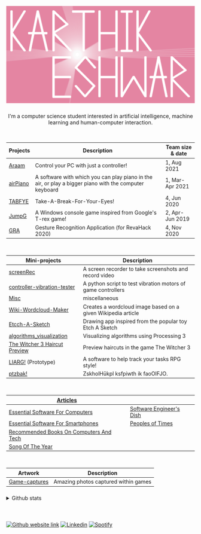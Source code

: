 [![](images/banner_3.png)](https://karthikeshwar1.github.io/)

<!-- <body style="background-color:white;"> -->
<h3 align="center">
<!-- <img src="https://readme-typing-svg.herokuapp.com?font=Caveat&color=808080&size=29&center=true&width=500&height=100&lines=Namask%C4%81ra%E1%B8%A5;Hello;Va%E1%B9%87akkam;Namaste;Kon'nichiwa;Hola" alt="greeting in different languages"> -->
  
<!-- <img src="https://readme-typing-svg.herokuapp.com?font=Caveat&color=CF0000&size=29&center=true&width=500&height=100&lines=Namask%C4%81ra%E1%B8%A5;Hello;Va%E1%B9%87akkam;Namaste;Kon'nichiwa;Hola" alt="greeting in different languages">
 -->
<!-- [![Typing SVG](https://readme-typing-svg.herokuapp.com?font=Playfair+Display&color=FFFFFF&size=29&center=true&width=500&height=100&lines=Namask%C4%81ra%E1%B8%A5;Hello;Va%E1%B9%87akkam;Namaste;Kon'nichiwa;Hola)](https://git.io/typing-svg) -->

</h3>

<p align="center">I'm a computer science student interested in artificial intelligence, machine learning and human-computer interaction.
<br>

</p>

<br>

| Projects                                               | Description                                                                                            | Team size & date |
| ------------------------------------------------------ | ------------------------------------------------------------------------------------------------------ | ---------------- |
| [Araam](https://github.com/Karthikeshwar1/Araam)       | Control your PC with just a controller!                                                                | 1, Aug 2021      |
| [airPiano](https://github.com/Karthikeshwar1/airPiano) | A software with which you can play piano in the air, or play a bigger piano with the computer keyboard | 1, Mar-Apr 2021  |
| [TABFYE](https://github.com/Karthikeshwar1/TABFYE)     | Take-A-Break-For-Your-Eyes!                                                                            | 4, Jun 2020      |
| [JumpG](https://github.com/Karthikeshwar1/JumpG)       | A Windows console game inspired from Google's T-rex game!                                              | 2, Apr-Jun 2019  |
| [GRA](https://github.com/Karthikeshwar1/GRA)           | Gesture Recognition Application (for RevaHack 2020)                                                    | 4, Nov 2020      |

<br>

| Mini-projects                                                                                | Description                                                  |
| -------------------------------------------------------------------------------------------- | ------------------------------------------------------------ |
| [screenRec](https://github.com/Karthikeshwar1/screenRec)                                     | A screen recorder to take screenshots and record video       |
| [controller-vibration-tester](https://github.com/Karthikeshwar1/controller-vibration-tester) | A python script to test vibration motors of game controllers |
| [Misc](https://github.com/Karthikeshwar1/Misc)                                               | miscellaneous                                                |
| [Wiki-Wordcloud-Maker](https://github.com/Karthikeshwar1/Wiki-Wordcloud-Maker)               | Creates a wordcloud image based on a given Wikipedia article |
| [Etcch-A-Sketch](https://github.com/Karthikeshwar1/Etcch-A-Sketch)                           | Drawing app inspired from the popular toy Etch A Sketch      |
| [algorithms_visualization](https://github.com/Karthikeshwar1/algorithms_visualization)       | Visualizing algorithms using Processing 3                    |
| [The Witcher 3 Haircut Preview](https://github.com/Karthikeshwar1/TheWitcher3HaircutPreview) | Preview haircuts in the game The Witcher 3                   |
| [LIARG!](https://github.com/Karthikeshwar1/LIARG) (Prototype)     | A software to help track your tasks RPG style! |
| [ptzbak!](https://github.com/Karthikeshwar1/ptzbak)              | ZskholHūkpl ksfpiwth ik faoOIFJO.  |

<br>

| [Articles](https://github.com/Karthikeshwar1/blog)                                                                                | |
| --------------------------------------------------------------------------------------------------------------------------------- |--|
| [Essential Software For Computers](https://github.com/Karthikeshwar1/blog/blob/main/2021/Essential_Software_For_Computers.md)     | [Software Engineer's Dish](https://github.com/Karthikeshwar1/blog/blob/main/2022/Software_Engineer's_Dish.md) |
| [Essential Software For Smartphones](https://github.com/Karthikeshwar1/blog/blob/main/2021/Essential_Software_For_Smartphones.md) | [Peoples of Times](https://github.com/Karthikeshwar1/blog/blob/main/2022/Peoples_Of_Times.md) |
| [Recommended Books On Computers And Tech](https://github.com/Karthikeshwar1/blog/blob/main/2022/Recommended_Books_On_Computers_And_Tech.md)  | |
| [Song Of The Year](https://github.com/Karthikeshwar1/blog/blob/main/2022/Song_Of_The_Year.md) | |

<br>

| Artwork                                                          | Description                          |
| ---------------------------------------------------------------- | ------------------------------------ |
| [Game-captures](https://github.com/Karthikeshwar1/Game-captures) | Amazing photos captured within games |

<h3 align="center">

</h3>

<details><summary>Github stats</summary>
 <br>
  
[![Top Langs](https://github-readme-stats.vercel.app/api/top-langs/?username=Karthikeshwar1&hide=java&langs_count=4&custom_title=most%20used%20langugages&theme=dark)](https://github.com/Karthikeshwar1/personal-repos)
[![GitHub stats](https://github-readme-stats.vercel.app/api?username=karthikeshwar1&custom_title=github%20stats&line_height=33&theme=dark)](https://github.com/anuraghazra/github-readme-stats)

</details>

<h3 align="center">

<!-- [![Typing SVG](https://readme-typing-svg.herokuapp.com?font=Playfair+Display&color=808080&size=29&center=true&width=500&height=100&lines=Get+lost;Tolagi+h%C5%8Dgu;bhaad+mein+jao;Tolaintu+p%C5%8D;Usero;Skedaddle)](https://git.io/typing-svg) -->

</h3>
<br>

[![Github website link](https://img.shields.io/badge/GitHub-100000?style=for-the-badge&logo=github&logoColor=white)](https://karthikeshwar.github.io)
[![Linkedin](https://img.shields.io/badge/linkedin-%230077B5.svg?&style=for-the-badge&logo=linkedin&logoColor=white)](https://linkedin.com/in/karthikeshwar/)
[![Spotify](https://img.shields.io/badge/Spotify-1ED760?&style=for-the-badge&logo=spotify&logoColor=white)](https://spotify.com)

<!--
[![Portfolio website](https://badgen.net/badge/Portfolio/website/red?icon=chrome)](https://karthikeshwar1.github.io)
[![Portfolio website lite](https://badgen.net/badge/Portfolio/website%20lite/orange?icon=firefox)](https://karthikeshwar1.github.io/lite) -->
